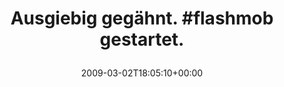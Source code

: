 ---
retweeted: false
source: <a href="http://twitter.com" rel="nofollow">Twitter Web Client</a>
entities:
  hashtags:
  - text: flashmob
    indices:
    - '19'
    - '28'
  symbols: []
  user_mentions: []
  urls: []
display_text_range:
- '0'
- '39'
favorite_count: '0'
id_str: '1270152539'
truncated: false
retweet_count: '0'
id: '1270152539'
created_at: Mon Mar 02 18:05:10 +0000 2009
favorited: false
full_text: 'Ausgiebig gegähnt. #flashmob gestartet.'
lang: de
tags:
- flashmob
- pesos/twitter
date: '2009-03-02T18:05:10+00:00'
src: https://twitter.com/bascht/status/1270152539
original_url: https://twitter.com/bascht/status/1270152539
type: twitter_tweet
text: 'Ausgiebig gegähnt. #flashmob gestartet.'
title: 'Ausgiebig gegähnt. #flashmob gestartet.

  '

---